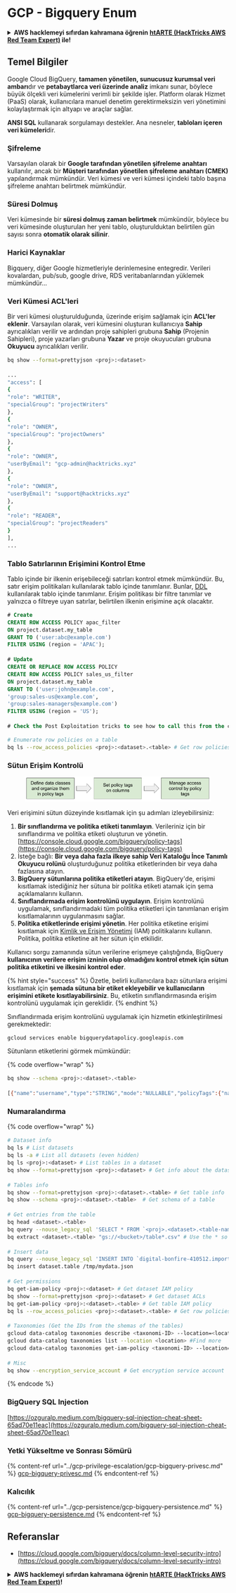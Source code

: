 # GCP - Bigquery Enum

<details>

<summary><strong>AWS hacklemeyi sıfırdan kahramana öğrenin</strong> <a href="https://training.hacktricks.xyz/courses/arte"><strong>htARTE (HackTricks AWS Red Team Expert)</strong></a><strong> ile!</strong></summary>

HackTricks'ı desteklemenin diğer yolları:

* **Şirketinizi HackTricks'te reklamınızı görmek istiyorsanız** veya **HackTricks'i PDF olarak indirmek istiyorsanız** [**ABONELİK PLANLARI**](https://github.com/sponsors/carlospolop)'na göz atın!
* [**Resmi PEASS & HackTricks ürünlerini**](https://peass.creator-spring.com) edinin
* [**The PEASS Family'yi**](https://opensea.io/collection/the-peass-family) keşfedin, özel [**NFT'lerimiz**](https://opensea.io/collection/the-peass-family) koleksiyonumuz
* 💬 [**Discord grubuna**](https://discord.gg/hRep4RUj7f) veya [**telegram grubuna**](https://t.me/peass) **katılın** veya **Twitter** 🐦 [**@carlospolopm**](https://twitter.com/carlospolopm)'i **takip edin**.
* **Hacking püf noktalarınızı paylaşarak PR'lar göndererek** [**HackTricks**](https://github.com/carlospolop/hacktricks) ve [**HackTricks Cloud**](https://github.com/carlospolop/hacktricks-cloud) github depolarına katkıda bulunun.

</details>

## Temel Bilgiler

Google Cloud BigQuery, **tamamen yönetilen, sunucusuz kurumsal veri ambarı**dır ve **petabaytlarca veri üzerinde analiz** imkanı sunar, böylece büyük ölçekli veri kümelerini verimli bir şekilde işler. Platform olarak Hizmet (PaaS) olarak, kullanıcılara manuel denetim gerektirmeksizin veri yönetimini kolaylaştırmak için altyapı ve araçlar sağlar.

**ANSI SQL** kullanarak sorgulamayı destekler. Ana nesneler, **tabloları içeren veri kümeleri**dir.

### Şifreleme

Varsayılan olarak bir **Google tarafından yönetilen şifreleme anahtarı** kullanılır, ancak bir **Müşteri tarafından yönetilen şifreleme anahtarı (CMEK)** yapılandırmak mümkündür. Veri kümesi ve veri kümesi içindeki tablo başına şifreleme anahtarı belirtmek mümkündür.

### Süresi Dolmuş

Veri kümesinde bir **süresi dolmuş zaman belirtmek** mümkündür, böylece bu veri kümesinde oluşturulan her yeni tablo, oluşturulduktan belirtilen gün sayısı sonra **otomatik olarak silinir**.

### Harici Kaynaklar

Bigquery, diğer Google hizmetleriyle derinlemesine entegredir. Verileri kovalardan, pub/sub, google drive, RDS veritabanlarından yüklemek mümkündür...

### Veri Kümesi ACL'leri

Bir veri kümesi oluşturulduğunda, üzerinde erişim sağlamak için **ACL'ler eklenir**. Varsayılan olarak, veri kümesini oluşturan kullanıcıya **Sahip** ayrıcalıkları verilir ve ardından proje sahipleri grubuna **Sahip** (Projenin Sahipleri), proje yazarları grubuna **Yazar** ve proje okuyucuları grubuna **Okuyucu** ayrıcalıkları verilir.
```bash
bq show --format=prettyjson <proj>:<dataset>

...
"access": [
{
"role": "WRITER",
"specialGroup": "projectWriters"
},
{
"role": "OWNER",
"specialGroup": "projectOwners"
},
{
"role": "OWNER",
"userByEmail": "gcp-admin@hacktricks.xyz"
},
{
"role": "OWNER",
"userByEmail": "support@hacktricks.xyz"
},
{
"role": "READER",
"specialGroup": "projectReaders"
}
],
...
```
### Tablo Satırlarının Erişimini Kontrol Etme

Tablo içinde bir ilkenin erişebileceği satırları kontrol etmek mümkündür. Bu, satır erişim politikaları kullanılarak tablo içinde tanımlanır. Bunlar, [DDL](https://cloud.google.com/bigquery/docs/reference/standard-sql/data-definition-language#create\_row\_access\_policy\_statement) kullanılarak tablo içinde tanımlanır. Erişim politikası bir filtre tanımlar ve yalnızca o filtreye uyan satırlar, belirtilen ilkenin erişimine açık olacaktır.
```sql
# Create
CREATE ROW ACCESS POLICY apac_filter
ON project.dataset.my_table
GRANT TO ('user:abc@example.com')
FILTER USING (region = 'APAC');

# Update
CREATE OR REPLACE ROW ACCESS POLICY
CREATE ROW ACCESS POLICY sales_us_filter
ON project.dataset.my_table
GRANT TO ('user:john@example.com',
'group:sales-us@example.com',
'group:sales-managers@example.com')
FILTER USING (region = 'US');

# Check the Post Exploitation tricks to see how to call this from the cli
```

```bash
# Enumerate row policies on a table
bq ls --row_access_policies <proj>:<dataset>.<table> # Get row policies
```
### Sütun Erişim Kontrolü

<figure><img src="../../../.gitbook/assets/image (3) (1).png" alt=""><figcaption></figcaption></figure>

Veri erişimini sütun düzeyinde kısıtlamak için şu adımları izleyebilirsiniz:

1. **Bir sınıflandırma ve politika etiketi tanımlayın**. Verileriniz için bir sınıflandırma ve politika etiketi oluşturun ve yönetin. [https://console.cloud.google.com/bigquery/policy-tags](https://console.cloud.google.com/bigquery/policy-tags)
2. İsteğe bağlı: **Bir veya daha fazla ilkeye sahip Veri Kataloğu İnce Tanımlı Okuyucu rolünü** oluşturduğunuz politika etiketlerinden bir veya daha fazlasına atayın.
3. **BigQuery sütunlarına politika etiketleri atayın**. BigQuery'de, erişimi kısıtlamak istediğiniz her sütuna bir politika etiketi atamak için şema açıklamalarını kullanın.
4. **Sınıflandırmada erişim kontrolünü uygulayın**. Erişim kontrolünü uygulamak, sınıflandırmadaki tüm politika etiketleri için tanımlanan erişim kısıtlamalarının uygulanmasını sağlar.
5. **Politika etiketlerinde erişimi yönetin**. Her politika etiketine erişimi kısıtlamak için [Kimlik ve Erişim Yönetimi](https://cloud.google.com/iam) (IAM) politikalarını kullanın. Politika, politika etiketine ait her sütun için etkilidir.

Kullanıcı sorgu zamanında sütun verilerine erişmeye çalıştığında, BigQuery **kullanıcının verilere erişim izninin olup olmadığını kontrol etmek için sütun politika etiketini ve ilkesini kontrol eder**.

{% hint style="success" %}
Özetle, belirli kullanıcılara bazı sütunlara erişimi kısıtlamak için **şemada sütuna bir etiket ekleyebilir ve kullanıcıların erişimini etikete kısıtlayabilirsiniz**. Bu, etiketin sınıflandırmasında erişim kontrolünü uygulamak için gereklidir.
{% endhint %}

Sınıflandırmada erişim kontrolünü uygulamak için hizmetin etkinleştirilmesi gerekmektedir:
```bash
gcloud services enable bigquerydatapolicy.googleapis.com
```
Sütunların etiketlerini görmek mümkündür:

{% code overflow="wrap" %}
```bash
bq show --schema <proj>:<dataset>.<table>

[{"name":"username","type":"STRING","mode":"NULLABLE","policyTags":{"names":["projects/.../locations/us/taxonomies/2030629149897327804/policyTags/7703453142914142277"]},"maxLength":"20"},{"name":"age","type":"INTEGER","mode":"NULLABLE"}]
```
### Numaralandırma

{% code overflow="wrap" %}
```bash
# Dataset info
bq ls # List datasets
bq ls -a # List all datasets (even hidden)
bq ls <proj>:<dataset> # List tables in a dataset
bq show --format=prettyjson <proj>:<dataset> # Get info about the dataset (like ACLs)

# Tables info
bq show --format=prettyjson <proj>:<dataset>.<table> # Get table info
bq show --schema <proj>:<dataset>.<table>  # Get schema of a table

# Get entries from the table
bq head <dataset>.<table>
bq query --nouse_legacy_sql 'SELECT * FROM `<proj>.<dataset>.<table-name>` LIMIT 1000'
bq extract <dataset>.<table> "gs://<bucket>/table*.csv" # Use the * so it can dump everything in different files

# Insert data
bq query --nouse_legacy_sql 'INSERT INTO `digital-bonfire-410512.importeddataset.tabletest` (rank, refresh_date, dma_name, dma_id, term, week, score) VALUES (22, "2023-12-28", "Baltimore MD", 512, "Ms", "2019-10-13", 62), (22, "2023-12-28", "Baltimore MD", 512, "Ms", "2020-05-24", 67)'
bq insert dataset.table /tmp/mydata.json

# Get permissions
bq get-iam-policy <proj>:<dataset> # Get dataset IAM policy
bq show --format=prettyjson <proj>:<dataset> # Get dataset ACLs
bq get-iam-policy <proj>:<dataset>.<table> # Get table IAM policy
bq ls --row_access_policies <proj>:<dataset>.<table> # Get row policies

# Taxonomies (Get the IDs from the shemas of the tables)
gcloud data-catalog taxonomies describe <taxonomi-ID> --location=<location>
gcloud data-catalog taxonomies list --location <location> #Find more
gcloud data-catalog taxonomies get-iam-policy <taxonomi-ID> --location=<location>

# Misc
bq show --encryption_service_account # Get encryption service account
```
{% endcode %}

### BigQuery SQL Injection

[https://ozguralp.medium.com/bigquery-sql-injection-cheat-sheet-65ad70e11eac](https://ozguralp.medium.com/bigquery-sql-injection-cheat-sheet-65ad70e11eac)

### Yetki Yükseltme ve Sonrası Sömürü

{% content-ref url="../gcp-privilege-escalation/gcp-bigquery-privesc.md" %}
[gcp-bigquery-privesc.md](../gcp-privilege-escalation/gcp-bigquery-privesc.md)
{% endcontent-ref %}

### Kalıcılık

{% content-ref url="../gcp-persistence/gcp-bigquery-persistence.md" %}
[gcp-bigquery-persistence.md](../gcp-persistence/gcp-bigquery-persistence.md)
{% endcontent-ref %}

## Referanslar

* [https://cloud.google.com/bigquery/docs/column-level-security-intro](https://cloud.google.com/bigquery/docs/column-level-security-intro)

<details>

<summary><strong>AWS hacklemeyi sıfırdan kahramana öğrenin</strong> <a href="https://training.hacktricks.xyz/courses/arte"><strong>htARTE (HackTricks AWS Red Team Expert)</strong></a><strong>!</strong></summary>

HackTricks'ı desteklemenin diğer yolları:

* **Şirketinizi HackTricks'te reklamını görmek istiyorsanız** veya **HackTricks'i PDF olarak indirmek istiyorsanız** [**ABONELİK PLANLARI**](https://github.com/sponsors/carlospolop)'na göz atın!
* [**Resmi PEASS & HackTricks ürünlerini**](https://peass.creator-spring.com) edinin
* [**The PEASS Family**](https://opensea.io/collection/the-peass-family)'yi keşfedin, özel [**NFT'lerimiz**](https://opensea.io/collection/the-peass-family) koleksiyonumuz
* 💬 **Discord grubuna** katılın [**Discord group**](https://discord.gg/hRep4RUj7f) veya **telegram grubuna** katılın [**telegram group**](https://t.me/peass) veya beni **Twitter** 🐦 [**@carlospolopm**](https://twitter.com/carlospolopm)'de **takip edin**.
* **Hacking püf noktalarınızı paylaşarak PR'ler göndererek** [**HackTricks**](https://github.com/carlospolop/hacktricks) ve [**HackTricks Cloud**](https://github.com/carlospolop/hacktricks-cloud) github depolarına katkıda bulunun.

</details>
